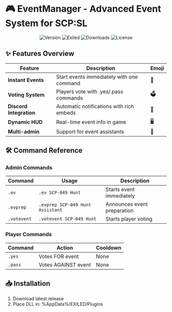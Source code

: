 # 🎮 EventManager - Advanced Event System for SCP:SL

<div align="center">

![Version](https://img.shields.io/badge/Version-1.0.3-blue?style=for-the-badge) 
![Exiled](https://img.shields.io/badge/Exiled-9.6.1-green?style=for-the-badge) 
![Downloads](https://img.shields.io/github/downloads/Skaysss/EventManager/total?color=orange&style=for-the-badge)
![License](https://img.shields.io/badge/License-MIT-red?style=for-the-badge)

</div>

## ✨ Features Overview

| Feature | Description | Emoji |
|---------|-------------|-------|
| **Instant Events** | Start events immediately with one command | 🚀 |
| **Voting System** | Players vote with .yes/.pass commands | 🗳️ |
| **Discord Integration** | Automatic notifications with rich embeds | 💬 |
| **Dynamic HUD** | Real-time event info in game | 🖥️ |
| **Multi-admin** | Support for event assistants | 👥 |

## 🛠️ Command Reference

### Admin Commands
| Command | Usage | Description |
|---------|-------|-------------|
| `.ev` | `.ev SCP-049 Hunt` | Starts event immediately |
| `.evprep` | `.evprep SCP-049 Hunt Assistant` | Announces event preparation |
| `.votevent` | `.votevent SCP-049 Hunt` | Starts player voting |

### Player Commands
| Command | Action | Cooldown |
|---------|--------|----------|
| `.yes` | Votes FOR event | None |
| `.pass` | Votes AGAINST event | None |


## 📥 Installation

1. Download latest release
2. Place DLL in: %AppData%/EXILED/Plugins
